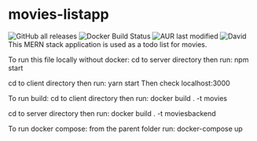 # movies-listapp

![GitHub all releases](https://img.shields.io/github/downloads/donaldvallejo/movies-listapp/total?label=github&logo=github)
![Docker Build Status](https://img.shields.io/docker/build/donaldvallejo/movies-listapp)
![AUR last modified](https://img.shields.io/aur/last-modified/google-chrome)
![David](https://img.shields.io/david/dev/expressjs/express)
This MERN stack application is used as a todo list for movies.


To run this file locally without docker:
cd to server directory then run: 
npm start

cd to client directory then run: 
yarn start
Then check localhost:3000


To run build:
cd to client directory then run: 
docker build . -t movies 

cd to server directory then run: 
docker build . -t moviesbackend


To run docker compose:
from the parent folder run: docker-compose up
